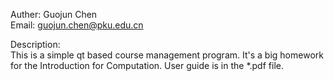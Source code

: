 Auther:	Guojun Chen  
Email:	guojun.chen@pku.edu.cn  

Description:  
	This is a simple qt based course management program. It's a big homework for the Introduction for Computation. User guide is in the *.pdf file.
